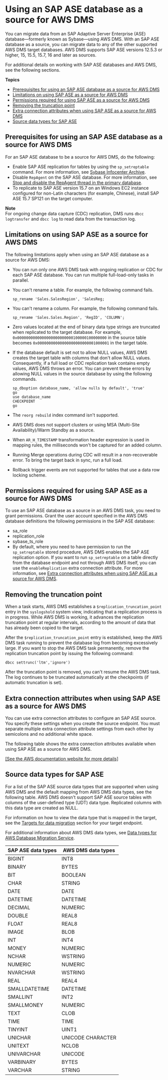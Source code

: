 # Using an SAP ASE database as a source for AWS DMS<a name="CHAP_Source.SAP"></a>

You can migrate data from an SAP Adaptive Server Enterprise \(ASE\) database—formerly known as Sybase—using AWS DMS\. With an SAP ASE database as a source, you can migrate data to any of the other supported AWS DMS target databases\. AWS DMS supports SAP ASE versions 12\.5\.3 or higher, 15, 15\.5, 15\.7, 16 and later as sources\.

For additional details on working with SAP ASE databases and AWS DMS, see the following sections\.

**Topics**
+ [Prerequisites for using an SAP ASE database as a source for AWS DMS](#CHAP_Source.SAP.Prerequisites)
+ [Limitations on using SAP ASE as a source for AWS DMS](#CHAP_Source.SAP.Limitations)
+ [Permissions required for using SAP ASE as a source for AWS DMS](#CHAP_Source.SAP.Security)
+ [Removing the truncation point](#CHAP_Source.SAP.Truncation)
+ [Extra connection attributes when using SAP ASE as a source for AWS DMS](#CHAP_Source.SAP.ConnectionAttrib)
+ [Source data types for SAP ASE](#CHAP_Source.SAP.DataTypes)

## Prerequisites for using an SAP ASE database as a source for AWS DMS<a name="CHAP_Source.SAP.Prerequisites"></a>

For an SAP ASE database to be a source for AWS DMS, do the following:
+ Enable SAP ASE replication for tables by using the `sp_setreptable` command\. For more information, see [Sybase Infocenter Archive]( http://infocenter.sybase.com/help/index.jsp?topic=/com.sybase.dc32410_1501/html/refman/X37830.htm)\. 
+ Disable `RepAgent` on the SAP ASE database\. For more information, see [Stop and disable the RepAgent thread in the primary database](http://infocenter-archive.sybase.com/help/index.jsp?topic=/com.sybase.dc20096_1260/html/mra126ag/mra126ag65.htm)\. 
+ To replicate to SAP ASE version 15\.7 on an Windows EC2 instance configured for non\-Latin characters \(for example, Chinese\), install SAP ASE 15\.7 SP121 on the target computer\.

**Note**  
For ongoing change data capture \(CDC\) replication, DMS runs `dbcc logtransfer` and `dbcc log` to read data from the transaction log\.

## Limitations on using SAP ASE as a source for AWS DMS<a name="CHAP_Source.SAP.Limitations"></a>

The following limitations apply when using an SAP ASE database as a source for AWS DMS:
+ You can run only one AWS DMS task with ongoing replication or CDC for each SAP ASE database\. You can run multiple full\-load\-only tasks in parallel\.
+ You can't rename a table\. For example, the following command fails\.

  ```
  sp_rename 'Sales.SalesRegion', 'SalesReg;
  ```
+ You can't rename a column\. For example, the following command fails\.

  ```
  sp_rename 'Sales.Sales.Region', 'RegID', 'COLUMN';
  ```
+ Zero values located at the end of binary data type strings are truncated when replicated to the target database\. For example, `0x0000000000000000000000000100000100000000` in the source table becomes `0x00000000000000000000000001000001` in the target table\.
+ If the database default is set not to allow NULL values, AWS DMS creates the target table with columns that don't allow NULL values\. Consequently, if a full load or CDC replication task contains empty values, AWS DMS throws an error\. You can prevent these errors by allowing NULL values in the source database by using the following commands\.

  ```
  sp_dboption database_name, 'allow nulls by default', 'true'
  go
  use database_name
  CHECKPOINT
  go
  ```
+ The `reorg rebuild` index command isn't supported\.
+ AWS DMS does not support clusters or using MSA \(Multi\-Site Availability\)/Warm Standby as a source\.
+ When `AR_H_TIMESTAMP` transformation header expression is used in mapping rules, the milliseconds won't be captured for an added column\.
+ Running Merge operations during CDC will result in a non\-recoverable error\. To bring the target back in sync, run a full load\.
+ Rollback trigger events are not supported for tables that use a data row locking scheme\.

## Permissions required for using SAP ASE as a source for AWS DMS<a name="CHAP_Source.SAP.Security"></a>

To use an SAP ASE database as a source in an AWS DMS task, you need to grant permissions\. Grant the user account specified in the AWS DMS database definitions the following permissions in the SAP ASE database: 
+ sa\_role
+ replication\_role
+ sybase\_ts\_role
+ By default, where you need to have permission to run the `sp_setreptable` stored procedure, AWS DMS enables the SAP ASE replication option\. If you want to run `sp_setreptable` on a table directly from the database endpoint and not through AWS DMS itself, you can use the `enableReplication` extra connection attribute\. For more information, see [Extra connection attributes when using SAP ASE as a source for AWS DMS](#CHAP_Source.SAP.ConnectionAttrib)\.

## Removing the truncation point<a name="CHAP_Source.SAP.Truncation"></a>

When a task starts, AWS DMS establishes a `$replication_truncation_point` entry in the `syslogshold` system view, indicating that a replication process is in progress\. While AWS DMS is working, it advances the replication truncation point at regular intervals, according to the amount of data that has already been copied to the target\.

After the `$replication_truncation_point` entry is established, keep the AWS DMS task running to prevent the database log from becoming excessively large\. If you want to stop the AWS DMS task permanently, remove the replication truncation point by issuing the following command:

```
dbcc settrunc('ltm','ignore')
```

After the truncation point is removed, you can't resume the AWS DMS task\. The log continues to be truncated automatically at the checkpoints \(if automatic truncation is set\)\.

## Extra connection attributes when using SAP ASE as a source for AWS DMS<a name="CHAP_Source.SAP.ConnectionAttrib"></a>

You can use extra connection attributes to configure an SAP ASE source\. You specify these settings when you create the source endpoint\. You must separate multiple extra connection attribute settings from each other by semicolons and no additional white space\.

The following table shows the extra connection attributes available when using SAP ASE as a source for AWS DMS\.

[\[See the AWS documentation website for more details\]](http://docs.aws.amazon.com/dms/latest/userguide/CHAP_Source.SAP.html)

## Source data types for SAP ASE<a name="CHAP_Source.SAP.DataTypes"></a>

For a list of the SAP ASE source data types that are supported when using AWS DMS and the default mapping from AWS DMS data types, see the following table\. AWS DMS doesn't support SAP ASE source tables with columns of the user\-defined type \(UDT\) data type\. Replicated columns with this data type are created as NULL\. 

For information on how to view the data type that is mapped in the target, see the [Targets for data migration](CHAP_Target.md) section for your target endpoint\.

For additional information about AWS DMS data types, see [Data types for AWS Database Migration Service](CHAP_Reference.DataTypes.md)\.


|  SAP ASE data types  |  AWS DMS data types  | 
| --- | --- | 
| BIGINT | INT8 | 
| BINARY | BYTES | 
| BIT | BOOLEAN | 
| CHAR | STRING | 
| DATE | DATE | 
| DATETIME | DATETIME | 
| DECIMAL | NUMERIC | 
| DOUBLE | REAL8 | 
| FLOAT | REAL8 | 
| IMAGE | BLOB | 
| INT | INT4 | 
| MONEY | NUMERIC | 
| NCHAR | WSTRING | 
| NUMERIC | NUMERIC | 
| NVARCHAR | WSTRING | 
| REAL | REAL4 | 
| SMALLDATETIME | DATETIME | 
| SMALLINT | INT2 | 
| SMALLMONEY | NUMERIC | 
| TEXT | CLOB | 
| TIME | TIME | 
| TINYINT | UINT1 | 
| UNICHAR | UNICODE CHARACTER | 
| UNITEXT | NCLOB | 
| UNIVARCHAR | UNICODE | 
| VARBINARY | BYTES | 
| VARCHAR | STRING | 